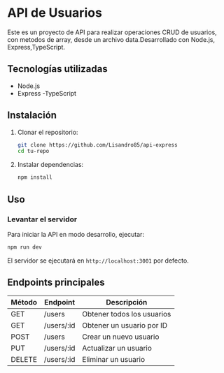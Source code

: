# API de Usuarios

Este es un proyecto de API  para realizar operaciones CRUD de usuarios, con metodos de array, desde un archivo data.Desarrollado con Node.js, Express,TypeScript.
## Tecnologías utilizadas
- Node.js
- Express
-TypeScript

## Instalación

1. Clonar el repositorio:
   ```sh
   git clone https://github.com/Lisandro85/api-express
   cd tu-repo
   ```

2. Instalar dependencias:
   ```sh
   npm install
   ```

## Uso

### Levantar el servidor
Para iniciar la API en modo desarrollo, ejecutar:
```sh
npm run dev
```

El servidor se ejecutará en `http://localhost:3001` por defecto.

## Endpoints principales
| Método | Endpoint         | Descripción             |
|--------|----------------|-------------------------|
| GET    | /users         | Obtener todos los usuarios |
| GET    | /users/:id     | Obtener un usuario por ID |
| POST   | /users         | Crear un nuevo usuario |
| PUT    | /users/:id     | Actualizar un usuario |
| DELETE | /users/:id     | Eliminar un usuario |
